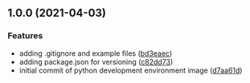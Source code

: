 ## 1.0.0 (2021-04-03)


### Features

* adding .gitignore and example files ([bd3eaec](https://github.com/adrielp/py-dev-image/commit/bd3eaec0a2a3534f37139ba03dd15d5305fd3d51))
* adding package.json for versioning ([c82dd73](https://github.com/adrielp/py-dev-image/commit/c82dd73c061b6d64b7afd14c4d61c291d67b1d11))
* initial commit of python development environment image ([d7aa61d](https://github.com/adrielp/py-dev-image/commit/d7aa61d07045d0509d644dbd1a6744b594f203e5))

